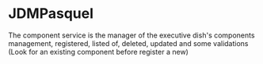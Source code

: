 # JDMPasquel
The component service is the manager of the executive dish's components management, registered, listed of, deleted, updated and some validations (Look for an existing component before register a new)
